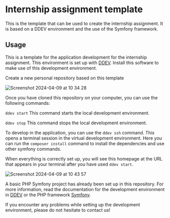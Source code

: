 # Internship assignment template
This is the template that can be used to create the internship assignment. It is based on a DDEV environment and the use of the Symfony framework.

## Usage
This is a template for the application development for the internship assignment. This environment is set up with [DDEV]([https://ddev.readthedocs.io/en/stable/](https://ddev.com/get-started/)). Install this software to make use of this development environment.

Create a new personal repository based on this template

![Screenshot 2024-04-09 at 10 34 28](https://github.com/recranet/internship-assignment-template/assets/36085765/90d8b4a0-8d2e-43c2-8677-3158270ee716)

Once you have cloned this repository on your computer, you can use the following commands:

`ddev start` This command starts the local development environment.

`ddev stop` This command stops the local development environment.

To develop in the application, you can use the `ddev ssh` command. This opens a terminal session in the virtual development environment. Here you can run the `composer install` command to install the dependencies and use other symfony commands.

When everything is correctly set up, you will see this homepage at the URL that appears in your terminal after you have used `ddev start`.

   ![Screenshot 2024-04-09 at 10 43 57](https://github.com/recranet/internship-assignment-template/assets/36085765/1973e08f-af3e-4999-925f-5dc1c9546b78)

A basic PHP Symfony project has already been set up in this repository. For more information, read the documentation for the development environment in [DDEV](https://ddev.readthedocs.io/en/stable/) or the PHP framework [Symfony](https://symfony.com/doc/current/index.html).

If you encounter any problems while setting up the development environment, please do not hesitate to contact us!
